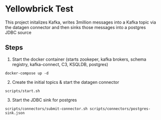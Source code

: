 # Yellowbrick Test

This project initalizes Kafka, writes 3million messages into a Kafka topic via the datagen connector and then sinks those messages into a postgres JDBC source

## Steps

1. Start the docker container (starts zookeper, kafka brokers, schema registry, kafka-connect, C3, KSQLDB, postgres)
```
docker-compose up -d
```
2. Create the initial topics & start the datagen connector
```
scripts/start.sh
```

3. Start the JDBC sink for postgres
```
scripts/connectors/submit-connector.sh scripts/connectors/postgres-sink.json
```

